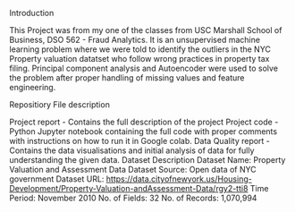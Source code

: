 Introduction

This Project was from my one of the classes from USC Marshall School of Business, DSO 562 - Fraud Analytics. It is an unsupervised machine learning problem where we were told to identify the outliers in the NYC Property valuation datatset who follow wrong practices in property tax filing. Principal component analysis and Autoencoder were used to solve the problem after proper handling of missing values and feature engineering.

Repositiory File description

Project report - Contains the full description of the project
Project code - Python Jupyter notebook containing the full code with proper comments with instructions on how to run it in Google colab.
Data Quality report - Contains the data visualisations and initial analysis of data for fully understanding the given data.
Dataset Description
Dataset Name: Property Valuation and Assessment Data Dataset Source: Open data of NYC government Dataset URL: https://data.cityofnewyork.us/Housing-Development/Property-Valuation-andAssessment-Data/rgy2-tti8 Time Period: November 2010 No. of Fields: 32 No. of Records: 1,070,994

